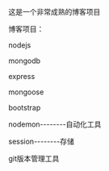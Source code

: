这是一个非常成熟的博客项目

博客项目：

nodejs

mongodb

express

mongoose

bootstrap

nodemon--------自动化工具

session--------存储





git版本管理工具